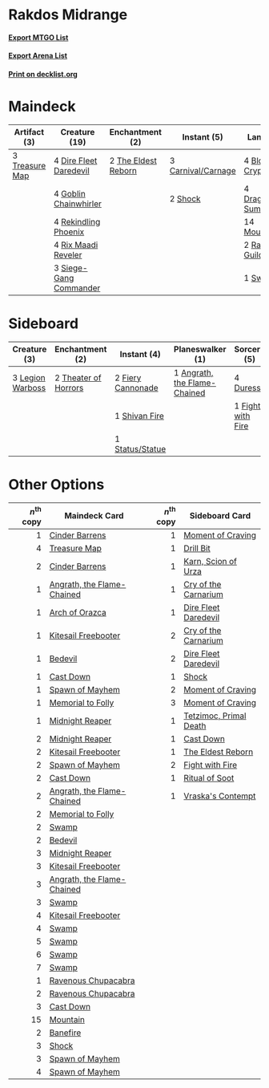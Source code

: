 # Rakdos Midrange

#### [Export MTGO List](../collection/Rakdos%20Midrange/Rakdos%20Midrange.txt)
#### [Export Arena List](../collection/Rakdos%20Midrange/Rakdos%20Midrange_arena.txt)
#### [Print on decklist.org](http://decklist.org/?deckmain=1%09Banefire%0A4%09Blood%20Crypt%0A3%09Carnival/Carnage%0A4%09Dire%20Fleet%20Daredevil%0A4%09Dragonskull%20Summit%0A4%09Goblin%20Chainwhirler%0A1%09Karn,%20Scion%20of%20Urza%0A4%09Lava%20Coil%0A14%09Mountain%0A2%09Rakdos%20Guildgate%0A4%09Rekindling%20Phoenix%0A4%09Rix%20Maadi%20Reveler%0A2%09Shock%0A3%09Siege-Gang%20Commander%0A1%09Swamp%0A2%09The%20Eldest%20Reborn%0A3%09Treasure%20Map&deckside=1%09Angrath,%20the%20Flame-Chained%0A4%09Duress%0A2%09Fiery%20Cannonade%0A1%09Fight%20with%20Fire%0A3%09Legion%20Warboss%0A1%09Shivan%20Fire%0A1%09Status/Statue%0A2%09Theater%20of%20Horrors)
# Maindeck

|                                      Artifact (3)                                       |                                          Creature (19)                                          |                                       Enchantment (2)                                        |                                         Instant (5)                                         |                                           Land (25)                                           |                                        Planeswalker (1)                                        |                                     Sorcery (5)                                      |
|-----------------------------------------------------------------------------------------|-------------------------------------------------------------------------------------------------|----------------------------------------------------------------------------------------------|---------------------------------------------------------------------------------------------|-----------------------------------------------------------------------------------------------|------------------------------------------------------------------------------------------------|--------------------------------------------------------------------------------------|
|3 [Treasure Map](http://gatherer.wizards.com/Pages/Card/Details.aspx?multiverseid=435410)|4 [Dire Fleet Daredevil](http://gatherer.wizards.com/Pages/Card/Details.aspx?multiverseid=439756)|2 [The Eldest Reborn](http://gatherer.wizards.com/Pages/Card/Details.aspx?multiverseid=442978)|3 [Carnival/Carnage](http://gatherer.wizards.com/Pages/Card/Details.aspx?multiverseid=457366)|4 [Blood Crypt](http://gatherer.wizards.com/Pages/Card/Details.aspx?multiverseid=97102)        |1 [Karn, Scion of Urza](http://gatherer.wizards.com/Pages/Card/Details.aspx?multiverseid=442889)|1 [Banefire](http://gatherer.wizards.com/Pages/Card/Details.aspx?multiverseid=186613) |
|                                                                                         |4 [Goblin Chainwhirler](http://gatherer.wizards.com/Pages/Card/Details.aspx?multiverseid=443017) |                                                                                              |2 [Shock](http://gatherer.wizards.com/Pages/Card/Details.aspx?multiverseid=129732)           |4 [Dragonskull Summit](http://gatherer.wizards.com/Pages/Card/Details.aspx?multiverseid=420909)|                                                                                                |4 [Lava Coil](http://gatherer.wizards.com/Pages/Card/Details.aspx?multiverseid=452858)|
|                                                                                         |4 [Rekindling Phoenix](http://gatherer.wizards.com/Pages/Card/Details.aspx?multiverseid=439768)  |                                                                                              |                                                                                             |14 [Mountain](http://gatherer.wizards.com/Pages/Card/Details.aspx?multiverseid=439859)         |                                                                                                |                                                                                      |
|                                                                                         |4 [Rix Maadi Reveler](http://gatherer.wizards.com/Pages/Card/Details.aspx?multiverseid=457253)   |                                                                                              |                                                                                             |2 [Rakdos Guildgate](http://gatherer.wizards.com/Pages/Card/Details.aspx?multiverseid=376465)  |                                                                                                |                                                                                      |
|                                                                                         |3 [Siege-Gang Commander](http://gatherer.wizards.com/Pages/Card/Details.aspx?multiverseid=130539)|                                                                                              |                                                                                             |1 [Swamp](http://gatherer.wizards.com/Pages/Card/Details.aspx?multiverseid=439858)             |                                                                                                |                                                                                      |


# Sideboard

|                                       Creature (3)                                        |                                        Enchantment (2)                                        |                                        Instant (4)                                         |                                           Planeswalker (1)                                            |                                        Sorcery (5)                                         |
|-------------------------------------------------------------------------------------------|-----------------------------------------------------------------------------------------------|--------------------------------------------------------------------------------------------|-------------------------------------------------------------------------------------------------------|--------------------------------------------------------------------------------------------|
|3 [Legion Warboss](http://gatherer.wizards.com/Pages/Card/Details.aspx?multiverseid=452859)|2 [Theater of Horrors](http://gatherer.wizards.com/Pages/Card/Details.aspx?multiverseid=457357)|2 [Fiery Cannonade](http://gatherer.wizards.com/Pages/Card/Details.aspx?multiverseid=435297)|1 [Angrath, the Flame-Chained](http://gatherer.wizards.com/Pages/Card/Details.aspx?multiverseid=439809)|4 [Duress](http://gatherer.wizards.com/Pages/Card/Details.aspx?multiverseid=14557)          |
|                                                                                           |                                                                                               |1 [Shivan Fire](http://gatherer.wizards.com/Pages/Card/Details.aspx?multiverseid=443030)    |                                                                                                       |1 [Fight with Fire](http://gatherer.wizards.com/Pages/Card/Details.aspx?multiverseid=443007)|
|                                                                                           |                                                                                               |1 [Status/Statue](http://gatherer.wizards.com/Pages/Card/Details.aspx?multiverseid=452980)  |                                                                                                       |                                                                                            |


# Other Options

|*n*<sup>th</sup> copy|                                            Maindeck Card                                            |*n*<sup>th</sup> copy|                                         Sideboard Card                                          |
|--------------------:|-----------------------------------------------------------------------------------------------------|--------------------:|-------------------------------------------------------------------------------------------------|
|                    1|[Cinder Barrens](http://gatherer.wizards.com/Pages/Card/Details.aspx?multiverseid=429672)            |                    1|[Moment of Craving](http://gatherer.wizards.com/Pages/Card/Details.aspx?multiverseid=439736)     |
|                    4|[Treasure Map](http://gatherer.wizards.com/Pages/Card/Details.aspx?multiverseid=435410)              |                    1|[Drill Bit](http://gatherer.wizards.com/Pages/Card/Details.aspx?multiverseid=457217)             |
|                    2|[Cinder Barrens](http://gatherer.wizards.com/Pages/Card/Details.aspx?multiverseid=429672)            |                    1|[Karn, Scion of Urza](http://gatherer.wizards.com/Pages/Card/Details.aspx?multiverseid=442889)   |
|                    1|[Angrath, the Flame-Chained](http://gatherer.wizards.com/Pages/Card/Details.aspx?multiverseid=439809)|                    1|[Cry of the Carnarium](http://gatherer.wizards.com/Pages/Card/Details.aspx?multiverseid=457214)  |
|                    1|[Arch of Orazca](http://gatherer.wizards.com/Pages/Card/Details.aspx?multiverseid=439849)            |                    1|[Dire Fleet Daredevil](http://gatherer.wizards.com/Pages/Card/Details.aspx?multiverseid=439756)  |
|                    1|[Kitesail Freebooter](http://gatherer.wizards.com/Pages/Card/Details.aspx?multiverseid=435264)       |                    2|[Cry of the Carnarium](http://gatherer.wizards.com/Pages/Card/Details.aspx?multiverseid=457214)  |
|                    1|[Bedevil](http://gatherer.wizards.com/Pages/Card/Details.aspx?multiverseid=457301)                   |                    2|[Dire Fleet Daredevil](http://gatherer.wizards.com/Pages/Card/Details.aspx?multiverseid=439756)  |
|                    1|[Cast Down](http://gatherer.wizards.com/Pages/Card/Details.aspx?multiverseid=442969)                 |                    1|[Shock](http://gatherer.wizards.com/Pages/Card/Details.aspx?multiverseid=129732)                 |
|                    1|[Spawn of Mayhem](http://gatherer.wizards.com/Pages/Card/Details.aspx?multiverseid=457229)           |                    2|[Moment of Craving](http://gatherer.wizards.com/Pages/Card/Details.aspx?multiverseid=439736)     |
|                    1|[Memorial to Folly](http://gatherer.wizards.com/Pages/Card/Details.aspx?multiverseid=443130)         |                    3|[Moment of Craving](http://gatherer.wizards.com/Pages/Card/Details.aspx?multiverseid=439736)     |
|                    1|[Midnight Reaper](http://gatherer.wizards.com/Pages/Card/Details.aspx?multiverseid=452827)           |                    1|[Tetzimoc, Primal Death](http://gatherer.wizards.com/Pages/Card/Details.aspx?multiverseid=439743)|
|                    2|[Midnight Reaper](http://gatherer.wizards.com/Pages/Card/Details.aspx?multiverseid=452827)           |                    1|[Cast Down](http://gatherer.wizards.com/Pages/Card/Details.aspx?multiverseid=442969)             |
|                    2|[Kitesail Freebooter](http://gatherer.wizards.com/Pages/Card/Details.aspx?multiverseid=435264)       |                    1|[The Eldest Reborn](http://gatherer.wizards.com/Pages/Card/Details.aspx?multiverseid=442978)     |
|                    2|[Spawn of Mayhem](http://gatherer.wizards.com/Pages/Card/Details.aspx?multiverseid=457229)           |                    2|[Fight with Fire](http://gatherer.wizards.com/Pages/Card/Details.aspx?multiverseid=443007)       |
|                    2|[Cast Down](http://gatherer.wizards.com/Pages/Card/Details.aspx?multiverseid=442969)                 |                    1|[Ritual of Soot](http://gatherer.wizards.com/Pages/Card/Details.aspx?multiverseid=452834)        |
|                    2|[Angrath, the Flame-Chained](http://gatherer.wizards.com/Pages/Card/Details.aspx?multiverseid=439809)|                    1|[Vraska's Contempt](http://gatherer.wizards.com/Pages/Card/Details.aspx?multiverseid=435283)     |
|                    2|[Memorial to Folly](http://gatherer.wizards.com/Pages/Card/Details.aspx?multiverseid=443130)         |                     |                                                                                                 |
|                    2|[Swamp](http://gatherer.wizards.com/Pages/Card/Details.aspx?multiverseid=439858)                     |                     |                                                                                                 |
|                    2|[Bedevil](http://gatherer.wizards.com/Pages/Card/Details.aspx?multiverseid=457301)                   |                     |                                                                                                 |
|                    3|[Midnight Reaper](http://gatherer.wizards.com/Pages/Card/Details.aspx?multiverseid=452827)           |                     |                                                                                                 |
|                    3|[Kitesail Freebooter](http://gatherer.wizards.com/Pages/Card/Details.aspx?multiverseid=435264)       |                     |                                                                                                 |
|                    3|[Angrath, the Flame-Chained](http://gatherer.wizards.com/Pages/Card/Details.aspx?multiverseid=439809)|                     |                                                                                                 |
|                    3|[Swamp](http://gatherer.wizards.com/Pages/Card/Details.aspx?multiverseid=439858)                     |                     |                                                                                                 |
|                    4|[Kitesail Freebooter](http://gatherer.wizards.com/Pages/Card/Details.aspx?multiverseid=435264)       |                     |                                                                                                 |
|                    4|[Swamp](http://gatherer.wizards.com/Pages/Card/Details.aspx?multiverseid=439858)                     |                     |                                                                                                 |
|                    5|[Swamp](http://gatherer.wizards.com/Pages/Card/Details.aspx?multiverseid=439858)                     |                     |                                                                                                 |
|                    6|[Swamp](http://gatherer.wizards.com/Pages/Card/Details.aspx?multiverseid=439858)                     |                     |                                                                                                 |
|                    7|[Swamp](http://gatherer.wizards.com/Pages/Card/Details.aspx?multiverseid=439858)                     |                     |                                                                                                 |
|                    1|[Ravenous Chupacabra](http://gatherer.wizards.com/Pages/Card/Details.aspx?multiverseid=442093)       |                     |                                                                                                 |
|                    2|[Ravenous Chupacabra](http://gatherer.wizards.com/Pages/Card/Details.aspx?multiverseid=442093)       |                     |                                                                                                 |
|                    3|[Cast Down](http://gatherer.wizards.com/Pages/Card/Details.aspx?multiverseid=442969)                 |                     |                                                                                                 |
|                   15|[Mountain](http://gatherer.wizards.com/Pages/Card/Details.aspx?multiverseid=439859)                  |                     |                                                                                                 |
|                    2|[Banefire](http://gatherer.wizards.com/Pages/Card/Details.aspx?multiverseid=186613)                  |                     |                                                                                                 |
|                    3|[Shock](http://gatherer.wizards.com/Pages/Card/Details.aspx?multiverseid=129732)                     |                     |                                                                                                 |
|                    3|[Spawn of Mayhem](http://gatherer.wizards.com/Pages/Card/Details.aspx?multiverseid=457229)           |                     |                                                                                                 |
|                    4|[Spawn of Mayhem](http://gatherer.wizards.com/Pages/Card/Details.aspx?multiverseid=457229)           |                     |                                                                                                 |

